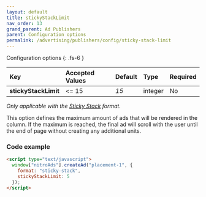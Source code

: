 ```yaml
---
layout: default
title: stickyStackLimit
nav_order: 13
grand_parent: Ad Publishers
parent: Configuration options
permalink: /advertising/publishers/config/sticky-stack-limit
---
```


Configuration options
{: .fs-6 }

| Key                  | Accepted Values | Default | Type    | Required |
| :------------------- | :-------------- | :------ | :------ | :------- |
| **stickyStackLimit** | <= 15           | _15_    | integer | No       |

_Only applicable with the [Sticky Stack](/advertising/publishers/sticky-stack) format._

This option defines the maximum amount of ads that will be rendered in the column. If the maximum is reached, the final ad will scroll with the user until the end of page without creating any additional units.

### Code example

```html
<script type="text/javascript">
  window["nitroAds"].createAd("placement-1", {
    format: "sticky-stack",
    stickyStackLimit: 5
  });
</script>
```
